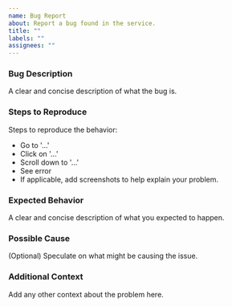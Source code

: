 ```yaml
---
name: Bug Report
about: Report a bug found in the service.
title: ""
labels: ""
assignees: ""
---
```


### Bug Description

A clear and concise description of what the bug is.

### Steps to Reproduce

Steps to reproduce the behavior:

- Go to '...'
- Click on '...'
- Scroll down to '...'
- See error
- If applicable, add screenshots to help explain your problem.

### Expected Behavior

A clear and concise description of what you expected to happen.

### Possible Cause

(Optional) Speculate on what might be causing the issue.

### Additional Context

Add any other context about the problem here.
